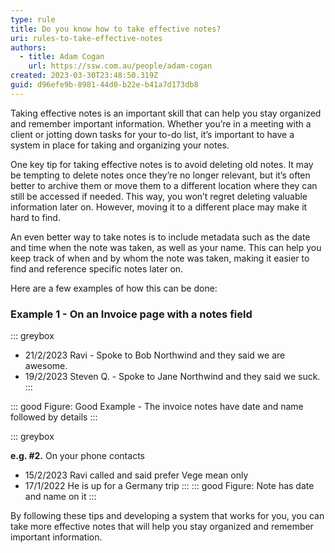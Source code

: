 ```yaml
---
type: rule
title: Do you know how to take effective notes?
uri: rules-to-take-effective-notes
authors:
  - title: Adam Cogan
    url: https://ssw.com.au/people/adam-cogan
created: 2023-03-30T23:48:50.319Z
guid: d96efe9b-8981-44d0-b22e-b41a7d173db8
---
```

Taking effective notes is an important skill that can help you stay organized and remember important information. Whether you’re in a meeting with a client or jotting down tasks for your to-do list, it’s important to have a system in place for taking and organizing your notes.

One key tip for taking effective notes is to avoid deleting old notes. It may be tempting to delete notes once they’re no longer relevant, but it’s often better to archive them or move them to a different location where they can still be accessed if needed. This way, you won’t regret deleting valuable information later on. However, moving it to a different place may make it hard to find.

An even better way to take notes is to include metadata such as the date and time when the note was taken, as well as your name. This can help you keep track of when and by whom the note was taken, making it easier to find and reference specific notes later on.

Here are a few examples of how this can be done:

### Example 1 - On an Invoice page with a notes field

::: greybox
*    21/2/2023 Ravi - Spoke to Bob Northwind and they said we are awesome. 
*    19/2/2023 Steven Q. - Spoke to Jane Northwind and they said we suck.
  :::

::: good
Figure: Good Example - The invoice notes have date and name followed by details
:::


::: greybox

**e.g. #2.** On your phone contacts

*    15/2/2023 Ravi called and said prefer Vege mean only
*    17/1/2022 He is up for a Germany trip
  :::
  ::: good
  Figure: Note has date and name on it
  :::

By following these tips and developing a system that works for you, you can take more effective notes that will help you stay organized and remember important information.